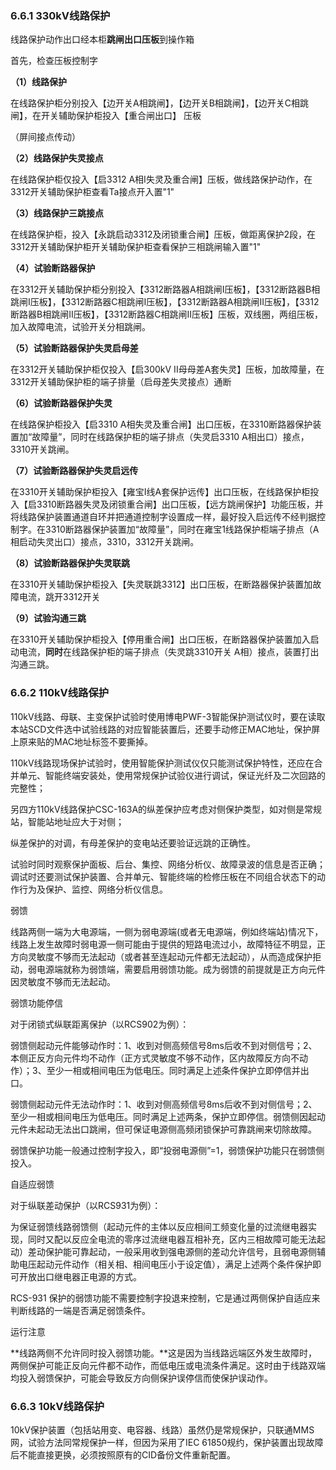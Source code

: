 ### **6.6.1 330kV线路保护**

线路保护动作出口经本柜**跳闸出口压板**到操作箱

 

首先，检查压板控制字

**（1）线路保护**

在线路保护柜分别投入【边开关A相跳闸】，【边开关B相跳闸】，【边开关C相跳闸】，在开关辅助保护柜投入【重合闸出口】 压板 

（屏间接点传动）

**（2）线路保护失灵接点**

在线路保护柜仅投入【启3312 A相I失灵及重合闸】压板，做线路保护动作，在3312开关辅助保护柜查看Ta接点开入置"1"

**（3）线路保护三跳接点**

在线路保护柜，投入【永跳启动3312及闭锁重合闸】压板，做距离保护2段，在3312开关辅助保护柜开关辅助保护柜查看保护三相跳闸输入置"1"

**（4）试验断路器保护**

在3312开关辅助保护柜分别投入【3312断路器A相跳闸I压板】，【3312断路器B相跳闸I压板】，【3312断路器C相跳闸I压板】，【3312断路器A相跳闸II压板】，【3312断路器B相跳闸II压板】，【3312断路器C相跳闸II压板】压板，双线圈，两组压板，加入故障电流，试验开关分相跳闸。

**（5）试验断路器保护失灵启母差**

在3312开关辅助保护柜仅投入【启300kV II母母差A套失灵】压板，加故障量，在3312开关辅助保护柜的端子排量（启母差失灵接点）通断

**（6）试验断路器保护失灵**

在线路保护柜投入【启3310 A相失灵及重合闸】出口压板，在3310断路器保护装置加“故障量”，同时在线路保护柜的端子排点（失灵启3310 A相出口）接点，3310开关跳闸。

**（7）试验断路器保护失灵启远传**

在3310开关辅助保护柜投入【雍宝I线A套保护远传】出口压板，在线路保护柜投入【启3310断路器失灵及闭锁重合闸】出口压板，【远方跳闸保护】功能压板，并将线路保护装置通道自环并把通道控制字设置成一样，最好投入启远传不经判据控制字。在3310断路器保护装置加“故障量”，同时在雍宝1线路保护柜端子排点（A相启动失灵出口）接点，3310，3312开关跳闸。

**（8）试验断路器保护失灵联跳**

在3310开关辅助保护柜投入【失灵联跳3312】出口压板，在断路器保护装置加故障电流，跳开3312开关

**（9）试验沟通三跳**

在3310开关辅助保护柜投入【停用重合闸】出口压板，在断路器保护装置加入启动电流，**同时**在线路保护柜的端子排点（失灵跳3310开关 A相）接点，装置打出沟通三跳。

### **6.6.2 110kV线路保护**

110kV线路、母联、主变保护试验时使用博电PWF-3智能保护测试仪时，要在读取本站SCD文件选中试验线路的对应智能装置后，还要手动修正MAC地址，保护屏上原来贴的MAC地址标签不要撕掉。

110kV线路现场保护试验时，使用智能保护测试仪仅只能测试保护特性，还应在合并单元、智能终端安装处，使用常规保护试验仪进行调试，保证光纤及二次回路的完整性；

另四方110kV线路保护CSC-163A的纵差保护应考虑对侧保护类型，如对侧是常规站，智能站地址应大于对侧；

纵差保护的对调，有母差保护的变电站还要验证远跳的正确性。

试验时同时观察保护面板、后台、集控、网络分析仪、故障录波的信息是否正确；调试时还要测试保护装置、合并单元、智能终端的检修压板在不同组合状态下的动作行为及保护、监控、网络分析仪信息。

 

弱馈

线路两侧一端为大电源端，一侧为弱电源端(或者无电源端，例如终端站)情况下，线路上发生故障时弱电源一侧可能由于提供的短路电流过小，故障特征不明显，正方向灵敏度不够而无法起动（或者甚至连起动元件都无法起动），从而造成保护拒动，弱电源端就称为弱馈端，需要启用弱馈功能。成为弱馈的前提就是正方向元件因灵敏度不够而无法起动。

 

弱馈功能停信

对于闭锁式纵联距离保护（以RCS902为例）：

弱馈侧起动元件能够动作时：1、收到对侧高频信号8ms后收不到对侧信号；2、本侧正反方向元件均不动作（正方式灵敏度不够不动作，区内故障反方向不动作）；3、至少一相或相间电压为低电压。同时满足上述条件保护立即停信并出口。

弱馈侧起动元件无法动作时：1、收到对侧高频信号8ms后收不到对侧信号；2、至少一相或相间电压为低电压。同时满足上述两条，保护立即停信。弱馈侧因起动元件未起动无法出口跳闸，但可保证电源侧高频闭锁保护可靠跳闸来切除故障。

弱馈保护功能一般通过控制字投入，即“投弱电源侧”=1，弱馈保护功能只在弱馈侧投入。

 

自适应弱馈

对于纵联差动保护（以RCS931为例）：

为保证弱馈线路弱馈侧（起动元件的主体以反应相间工频变化量的过流继电器实现，同时又配以反应全电流的零序过流继电器互相补充，区内三相故障可能无法起动）差动保护能可靠起动，一般采用收到强电源侧的差动允许信号，且弱电源侧辅助电压起动元件动作（相关相、相间电压小于设定值），满足上述两个条件保护即可开放出口继电器正电源的方式。

RCS-931 保护的弱馈功能不需要控制字投退来控制，它是通过两侧保护自适应来判断线路的一端是否满足弱馈条件。

 

运行注意

**线路两侧不允许同时投入弱馈功能。**这是因为当线路远端区外发生故障时，两侧保护可能正反向元件都不动作，而低电压或电流条件满足。这时由于线路双端均投入弱馈保护，可能会导致反方向侧保护误停信而使保护误动作。

### **6.6.3 10kV线路保护**

10kV保护装置（包括站用变、电容器、线路）虽然仍是常规保护，只联通MMS网，试验方法同常规保护一样，但因为采用了IEC 61850规约，保护装置出现故障后不能直接更换，必须按照原有的CID备份文件重新配置。